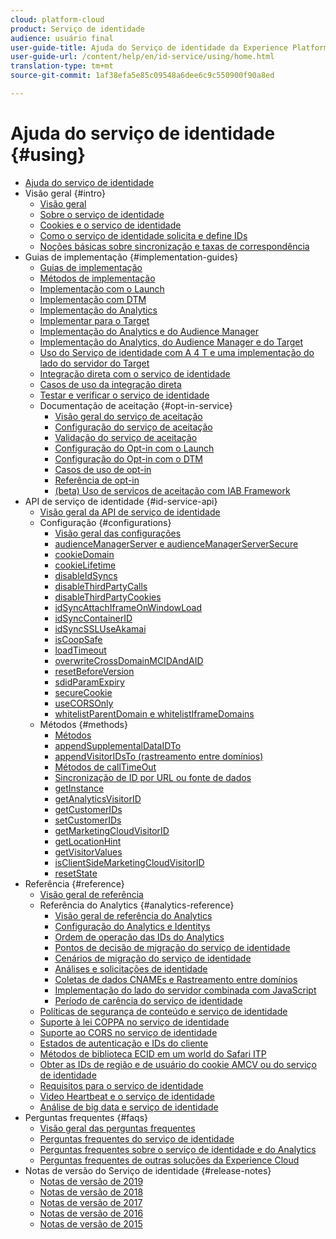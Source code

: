 ```yaml
---
cloud: platform-cloud
product: Serviço de identidade
audience: usuário final
user-guide-title: Ajuda do Serviço de identidade da Experience Platform
user-guide-url: /content/help/en/id-service/using/home.html
translation-type: tm+mt
source-git-commit: 1af38efa5e85c09548a6dee6c9c550900f90a8ed

---
```



# Ajuda do serviço de identidade {#using}

+ [Ajuda do serviço de identidade](home.md)
+ Visão geral {#intro}
   + [Visão geral](introduction/overview.md)
   + [Sobre o serviço de identidade](introduction/about-id-service.md)
   + [Cookies e o serviço de identidade](introduction/cookies.md)
   + [Como o serviço de identidade solicita e define IDs](introduction/id-request.md)
   + [Noções básicas sobre sincronização e taxas de correspondência](introduction/match-rates.md)
+ Guias de implementação {#implementation-guides}
   + [Guias de implementação](implementation-guides/implementation-guides.md)
   + [Métodos de implementação](implementation-guides/implementation-methods.md)
   + [Implementação com o Launch](implementation-guides/ecid-implement-with-launch.md)
   + [Implementação com DTM](implementation-guides/standard.md)
   + [Implementação do Analytics](implementation-guides/setup-analytics.md)
   + [Implementar para o Target](implementation-guides/setup-target.md)
   + [Implementação do Analytics e do Audience Manager](implementation-guides/setup-aam-analytics.md)
   + [Implementação do Analytics, do Audience Manager e do Target](implementation-guides/setup-aam-analytics-target.md)
   + [Uso do Serviço de identidade com A 4 T e uma implementação do lado do servidor do Target](implementation-guides/ecid-a4t-target.md)
   + [Integração direta com o serviço de identidade](implementation-guides/direct-integration.md)
   + [Casos de uso da integração direta](implementation-guides/direct-integration-examples.md)
   + [Testar e verificar o serviço de identidade](implementation-guides/test-verify.md)
   + Documentação de aceitação {#opt-in-service}
      + [Visão geral do serviço de aceitação](implementation-guides/opt-in-service/optin-overview.md)
      + [Configuração do serviço de aceitação](implementation-guides/opt-in-service/getting-started.md)
      + [Validação do serviço de aceitação](implementation-guides/opt-in-service/testing-optin-and-iab-plugin.md)
      + [Configuração do Opt-in com o Launch](implementation-guides/opt-in-service/launch.md)
      + [Configuração do Opt-in com o DTM](implementation-guides/opt-in-service/optin-dtm.md)
      + [Casos de uso de opt-in](implementation-guides/opt-in-service/use-cases.md)
      + [Referência de opt-in](implementation-guides/opt-in-service/api.md)
      + [(beta) Uso de serviços de aceitação com IAB Framework](implementation-guides/opt-in-service/iab.md)
+ API de serviço de identidade {#id-service-api}
   + [Visão geral da API de serviço de identidade](library/library.md)
   + Configuração {#configurations}
      + [Visão geral das configurações](library/function-vars/function-vars.md)
      + [audienceManagerServer e audienceManagerServerSecure](library/function-vars/subdomain-config.md)
      + [cookieDomain](library/function-vars/cookiedomain.md)
      + [cookieLifetime](library/function-vars/cookielifetime.md)
      + [disableIdSyncs](library/function-vars/disableidsync.md)
      + [disableThirdPartyCalls](library/function-vars/disablethirdpartycalls.md)
      + [disableThirdPartyCookies](library/function-vars/disable-cookies.md)
      + [idSyncAttachIframeOnWindowLoad](library/function-vars/idsyncattachiframeonwindowload.md)
      + [idSyncContainerID](library/function-vars/idsyncontainerid.md)
      + [idSyncSSLUseAkamai](library/function-vars/idsyncssluseakamai.md)
      + [isCoopSafe](library/function-vars/coopsafe.md)
      + [loadTimeout](library/function-vars/loadtimeout.md)
      + [overwriteCrossDomainMCIDAndAID](library/function-vars/overwrite-visitor-id.md)
      + [resetBeforeVersion](library/function-vars/resetbeforeversion.md)
      + [sdidParamExpiry](library/function-vars/sdidparamexpiry.md)
      + [secureCookie](library/function-vars/securecookie.md)
      + [useCORSOnly](library/function-vars/use-cors-only.md)
      + [whitelistParentDomain e whitelistIframeDomains](library/function-vars/whitelistdomain.md)
   + Métodos {#methods}
      + [Métodos](library/get-set/get-set.md)
      + [appendSupplementalDataIDTo](library/get-set/appendsupplementaldataidto.md)
      + [appendVisitorIDsTo (rastreamento entre domínios)](library/get-set/appendvisitorid.md)
      + [Métodos de callTimeOut](library/get-set/timeout-functions.md)
      + [Sincronização de ID por URL ou fonte de dados](library/get-set/idsync.md)
      + [getInstance](library/get-set/getinstance.md)
      + [getAnalyticsVisitorID](library/get-set/getanalyticsvisitorid.md)
      + [getCustomerIDs](library/get-set/getcustomerids.md)
      + [setCustomerIDs](library/get-set/setcustomerids.md)
      + [getMarketingCloudVisitorID](library/get-set/getmcvid.md)
      + [getLocationHint](library/get-set/getlocationhint.md)
      + [getVisitorValues](library/get-set/getvisitorvalues.md)
      + [isClientSideMarketingCloudVisitorID](library/get-set/client-side-id.md)
      + [resetState](library/get-set/resetstate.md)
+ Referência {#reference}
   + [Visão geral de referência](reference/reference.md)
   + Referência do Analytics {#analytics-reference}
      + [Visão geral de referência do Analytics](reference/analytics-reference/analytics-reference.md)
      + [Configuração do Analytics e Identitys](reference/analytics-reference/analytics-ids.md)
      + [Ordem de operação das IDs do Analytics](reference/analytics-reference/analytics-order-of-operations.md)
      + [Pontos de decisão de migração do serviço de identidade](reference/analytics-reference/migration-decisions.md)
      + [Cenários de migração do serviço de identidade](reference/analytics-reference/migration-scenarios.md)
      + [Análises e solicitações de identidade](reference/analytics-reference/legacy-analytics.md)
      + [Coletas de dados CNAMEs e Rastreamento entre domínios](reference/analytics-reference/cname.md)
      + [Implementação do lado do servidor combinada com JavaScript](reference/analytics-reference/server-side.md)
      + [Período de carência do serviço de identidade](reference/analytics-reference/grace-period.md)
   + [Políticas de segurança de conteúdo e serviço de identidade](reference/csp.md)
   + [Suporte à lei COPPA no serviço de identidade](reference/coppa.md)
   + [Suporte ao CORS no serviço de identidade](reference/cors.md)
   + [Estados de autenticação e IDs do cliente](reference/authenticated-state.md)
   + [Métodos de biblioteca ECID em um world do Safari ITP](reference/ecid-library-methods.md)
   + [Obter as IDs de região e de usuário do cookie AMCV ou do serviço de identidade](reference/regions.md)
   + [Requisitos para o serviço de identidade](reference/requirements.md)
   + [Video Heartbeat e o serviço de identidade](reference/heartbeat.md)
   + [Análise de big data e serviço de identidade](reference/dwb.md)
+ Perguntas frequentes {#faqs}
   + [Visão geral das perguntas frequentes](faq-intro/faq-intro.md)
   + [Perguntas frequentes do serviço de identidade](faq-intro/faq.md)
   + [Perguntas frequentes sobre o serviço de identidade e do Analytics](faq-intro/analytics-faq.md)
   + [Perguntas frequentes de outras soluções da Experience Cloud](faq-intro/other-faq.md)
+ Notas de versão do Serviço de identidade {#release-notes}
   + [Notas de versão de 2019](release-notes/release-notes.md)
   + [Notas de versão de 2018](release-notes/notes-2018.md)
   + [Notas de versão de 2017](release-notes/notes-2017.md)
   + [Notas de versão de 2016](release-notes/notes-2016.md)
   + [Notas de versão de 2015](release-notes/notes-2015.md)
